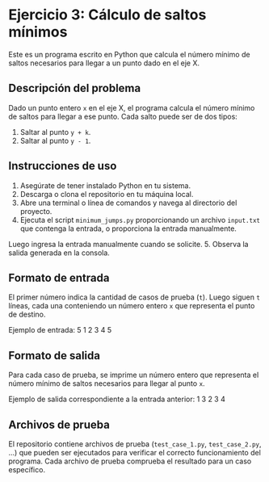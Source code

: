 # Ejercicio 3: Cálculo de saltos mínimos

Este es un programa escrito en Python que calcula el número mínimo de saltos necesarios para llegar a un punto dado en el eje X.

## Descripción del problema

Dado un punto entero `x` en el eje X, el programa calcula el número mínimo de saltos para llegar a ese punto. Cada salto puede ser de dos tipos:

1. Saltar al punto `y + k`.
2. Saltar al punto `y - 1`.

## Instrucciones de uso

1. Asegúrate de tener instalado Python en tu sistema.
2. Descarga o clona el repositorio en tu máquina local.
3. Abre una terminal o línea de comandos y navega al directorio del proyecto.
4. Ejecuta el script `minimum_jumps.py` proporcionando un archivo `input.txt` que contenga la entrada, o proporciona la entrada manualmente.

Luego ingresa la entrada manualmente cuando se solicite.
5. Observa la salida generada en la consola.

## Formato de entrada

El primer número indica la cantidad de casos de prueba (`t`). Luego siguen `t` líneas, cada una conteniendo un número entero `x` que representa el punto de destino.

Ejemplo de entrada:
5
1
2
3
4
5

## Formato de salida

Para cada caso de prueba, se imprime un número entero que representa el número mínimo de saltos necesarios para llegar al punto `x`.

Ejemplo de salida correspondiente a la entrada anterior:
1
3
2
3
4


## Archivos de prueba

El repositorio contiene archivos de prueba (`test_case_1.py`, `test_case_2.py`, ...) que pueden ser ejecutados para verificar el correcto funcionamiento del programa. Cada archivo de prueba comprueba el resultado para un caso específico.


